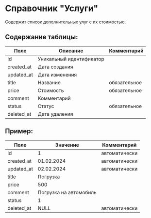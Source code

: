 # Справочник "Услуги"

Содержит список дополнительных улуг с их стоимостью.


## Содержание таблицы:
| Поле          | Описание                  | Комментарий   |
| -----------   | -----------               | -----------   |
| id            | Уникальный идентификатор  |               |
| created_at    | Дата создания             |               |
| updated_at    | Дата изменения            |               |
| title         | Название                  | обязательное  |
| price         | Стоимость                 | обязательное  |
| comment       | Комментарий               |               |
| status        | Статус                    | обязательное  |
| deleted_at    | Дата удаления             |               |

## Пример:
| Поле          | Значение                  | Комментарий   |
| -----------   | -----------               | -----------   |
| id            | 1                         | автоматически |
| created_at    | 01.02.2024                | автоматически |
| updated_at    | 02.02.2024                | автоматически |
| title         | Погрузка                  |               |
| price         | 500                       |               |
| comment       | Погрузка на автомобиль    |               |
| status        | 1                         |               |
| deleted_at    | NULL                      | автоматически |
